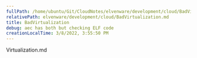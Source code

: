```yaml
---
fullPath: /home/ubuntu/Git/CloudNotes/elvenware/development/cloud/BadVirtualization.md
relativePath: elvenware/development/cloud/BadVirtualization.md
title: BadVirtualization
debug: aec has both but checking ELF code
creationLocalTime: 3/8/2022, 3:55:50 PM
---
```


<!-- toc -->
<!-- tocstop -->

Virtualization.md